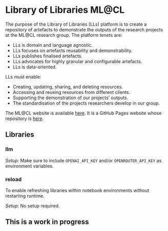 # Library of Libraries ML@CL

The purpose of the Library of Libraries (LLs) platform is to create a repository of artefacts to demonstrate the outputs of the research projects at the ML@CL research group. The platform tenets are:

- LLs is domain and language agnostic.
- LLs focuses on artefacts reusability and demonstrability.
- LLs publishes finalised artefacts.
- LLs advocates for highly granular and configurable artefacts.
- LLs is data-oriented.

LLs must enable:

- Creating, updating, sharing, and deleting resources.
- Accessing and reusing resources from different clients.
- Supporting the demonstration of our projects’ outputs.
- The standardisation of the projects researchers develop in our group.

The ML@CL website is available [here](https://mlatcl.github.io/). It is a GitHub Pages website whose repository is [here](https://github.com/mlatcl).

## Libraries

### llm



*Setup:*
Make sure to include `OPENAI_API_KEY` and/or `OPENROUTER_API_KEY` as environment variables.

### reload

To enable refreshing libraries within notebook environments without restarting runtime.

*Setup:*
No setup required.

## This is a work in progress
